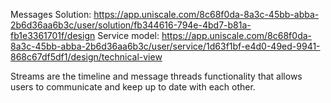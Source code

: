 Messages
Solution: https://app.uniscale.com/8c68f0da-8a3c-45bb-abba-2b6d36aa6b3c/user/solution/fb344616-794e-4bd7-b81a-fb1e3361701f/design
Service model: https://app.uniscale.com/8c68f0da-8a3c-45bb-abba-2b6d36aa6b3c/user/service/1d63f1bf-e4d0-49ed-9941-868c67df5df1/design/technical-view

Streams are the timeline and message threads functionality that allows users to communicate and keep up to date with each other.